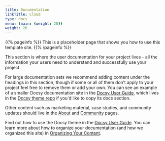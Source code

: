 ```yaml
---
title: Documentation
linkTitle: Cloud
type: docs
menu: {main: {weight: 20}}
weight: 20
---
```


{{% pageinfo %}}
This is a placeholder page that shows you how to use this template site.
{{% /pageinfo %}}

This section is where the user documentation for your project lives - all the
information your users need to understand and successfully use your project.

For large documentation sets we recommend adding content under the headings in
this section, though if some or all of them don’t apply to your project feel
free to remove them or add your own. You can see an example of a smaller Docsy
documentation site in the [Docsy User Guide](https://docsy.dev/docs/), which
lives in the [Docsy theme
repo](https://github.com/google/docsy/tree/master/userguide) if you'd like to
copy its docs section.

Other content such as marketing material, case studies, and community updates
should live in the [About](/about/) and [Community](/community/) pages.

Find out how to use the Docsy theme in the [Docsy User
Guide](https://docsy.dev/docs/). You can learn more about how to organize your
documentation (and how we organized this site) in [Organizing Your
Content](https://docsy.dev/docs/best-practices/organizing-content/).
